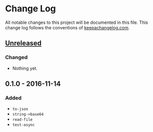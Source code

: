 # Change Log
All notable changes to this project will be documented in this file. This change log follows the conventions of [keepachangelog.com](http://keepachangelog.com/).

## [Unreleased]
### Changed
- Nothing yet.

## 0.1.0 - 2016-11-14
### Added
- `to-json`
- `string->base64`
- `read-file`
- `test-async`

[Unreleased]: https://github.com/leppert/two-headed-boy/compare/0.1.0...HEAD
[0.1.0]: https://github.com/leppert/two-headed-boy/compare/f7f90c8...0.1.0

